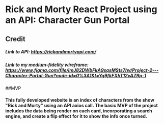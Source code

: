# Rick and Morty React Project using an API: Character Gun Portal

## Credit
##### Link to API: https://rickandmortyapi.com/
##### Link to my medium-fidelity wireframe: https://www.figma.com/file/lmJ82DWbFkA9sqsMSts7hv/Project-2---Character-Portal-Gun?node-id=0%3A1&t=Yq9fkFXhT12vAZRp-1

##MVP
#### This fully developed website is an index of characters from the show "Rick and Morty" using an API axios call. The basic MVP of the project includes the data being render on each card, incorporating a search engine, and create a flip effect for it to show the info once turned.

